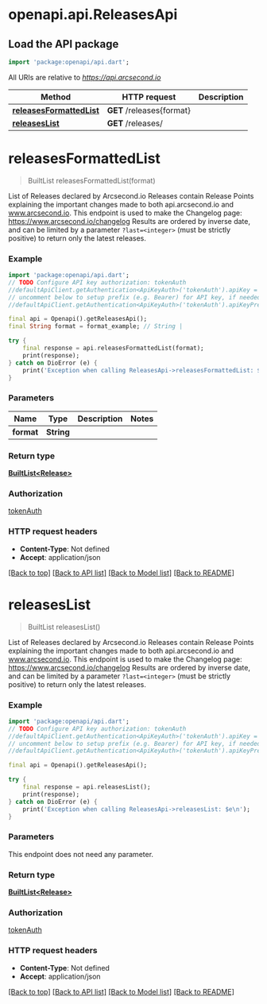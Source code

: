 # openapi.api.ReleasesApi

## Load the API package
```dart
import 'package:openapi/api.dart';
```

All URIs are relative to *https://api.arcsecond.io*

Method | HTTP request | Description
------------- | ------------- | -------------
[**releasesFormattedList**](ReleasesApi.md#releasesformattedlist) | **GET** /releases{format} | 
[**releasesList**](ReleasesApi.md#releaseslist) | **GET** /releases/ | 


# **releasesFormattedList**
> BuiltList<Release> releasesFormattedList(format)



List of Releases declared by Arcsecond.io  Releases contain Release Points explaining the important changes made to both api.arcsecond.io and www.arcsecond.io. This endpoint is used to make the Changelog page: https://www.arcsecond.io/changelog  Results are ordered by inverse date, and can be limited by a parameter `?last=<integer>` (must be strictly positive) to return only the latest <last> releases.

### Example
```dart
import 'package:openapi/api.dart';
// TODO Configure API key authorization: tokenAuth
//defaultApiClient.getAuthentication<ApiKeyAuth>('tokenAuth').apiKey = 'YOUR_API_KEY';
// uncomment below to setup prefix (e.g. Bearer) for API key, if needed
//defaultApiClient.getAuthentication<ApiKeyAuth>('tokenAuth').apiKeyPrefix = 'Bearer';

final api = Openapi().getReleasesApi();
final String format = format_example; // String | 

try {
    final response = api.releasesFormattedList(format);
    print(response);
} catch on DioError (e) {
    print('Exception when calling ReleasesApi->releasesFormattedList: $e\n');
}
```

### Parameters

Name | Type | Description  | Notes
------------- | ------------- | ------------- | -------------
 **format** | **String**|  | 

### Return type

[**BuiltList&lt;Release&gt;**](Release.md)

### Authorization

[tokenAuth](../README.md#tokenAuth)

### HTTP request headers

 - **Content-Type**: Not defined
 - **Accept**: application/json

[[Back to top]](#) [[Back to API list]](../README.md#documentation-for-api-endpoints) [[Back to Model list]](../README.md#documentation-for-models) [[Back to README]](../README.md)

# **releasesList**
> BuiltList<Release> releasesList()



List of Releases declared by Arcsecond.io  Releases contain Release Points explaining the important changes made to both api.arcsecond.io and www.arcsecond.io. This endpoint is used to make the Changelog page: https://www.arcsecond.io/changelog  Results are ordered by inverse date, and can be limited by a parameter `?last=<integer>` (must be strictly positive) to return only the latest <last> releases.

### Example
```dart
import 'package:openapi/api.dart';
// TODO Configure API key authorization: tokenAuth
//defaultApiClient.getAuthentication<ApiKeyAuth>('tokenAuth').apiKey = 'YOUR_API_KEY';
// uncomment below to setup prefix (e.g. Bearer) for API key, if needed
//defaultApiClient.getAuthentication<ApiKeyAuth>('tokenAuth').apiKeyPrefix = 'Bearer';

final api = Openapi().getReleasesApi();

try {
    final response = api.releasesList();
    print(response);
} catch on DioError (e) {
    print('Exception when calling ReleasesApi->releasesList: $e\n');
}
```

### Parameters
This endpoint does not need any parameter.

### Return type

[**BuiltList&lt;Release&gt;**](Release.md)

### Authorization

[tokenAuth](../README.md#tokenAuth)

### HTTP request headers

 - **Content-Type**: Not defined
 - **Accept**: application/json

[[Back to top]](#) [[Back to API list]](../README.md#documentation-for-api-endpoints) [[Back to Model list]](../README.md#documentation-for-models) [[Back to README]](../README.md)

